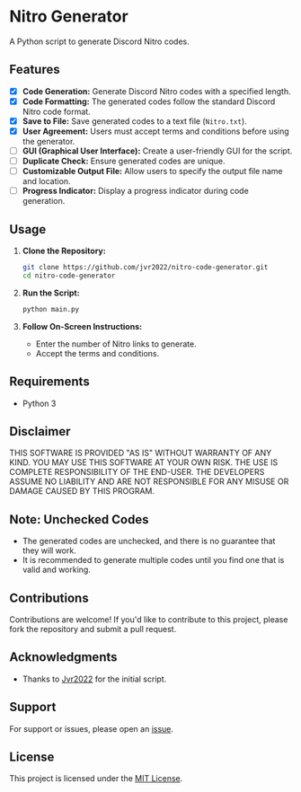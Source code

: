 # Nitro Generator

A Python script to generate Discord Nitro codes.

## Features

- [x] **Code Generation:** Generate Discord Nitro codes with a specified length.
- [x] **Code Formatting:** The generated codes follow the standard Discord Nitro code format.
- [x] **Save to File:** Save generated codes to a text file (`Nitro.txt`).
- [x] **User Agreement:** Users must accept terms and conditions before using the generator.
- [ ] **GUI (Graphical User Interface):** Create a user-friendly GUI for the script.
- [ ] **Duplicate Check:** Ensure generated codes are unique.
- [ ] **Customizable Output File:** Allow users to specify the output file name and location.
- [ ] **Progress Indicator:** Display a progress indicator during code generation.

## Usage

1. **Clone the Repository:**

    ```bash
    git clone https://github.com/jvr2022/nitro-code-generator.git
    cd nitro-code-generator
    ```

2. **Run the Script:**

    ```bash
    python main.py
    ```

3. **Follow On-Screen Instructions:**

    - Enter the number of Nitro links to generate.
    - Accept the terms and conditions.

## Requirements

- Python 3

## Disclaimer

THIS SOFTWARE IS PROVIDED "AS IS" WITHOUT WARRANTY OF ANY KIND. YOU MAY USE THIS SOFTWARE AT YOUR OWN RISK. THE USE IS COMPLETE RESPONSIBILITY OF THE END-USER. THE DEVELOPERS ASSUME NO LIABILITY AND ARE NOT RESPONSIBLE FOR ANY MISUSE OR DAMAGE CAUSED BY THIS PROGRAM.

## Note: Unchecked Codes

- The generated codes are unchecked, and there is no guarantee that they will work.
- It is recommended to generate multiple codes until you find one that is valid and working.

## Contributions

Contributions are welcome! If you'd like to contribute to this project, please fork the repository and submit a pull request.

## Acknowledgments

- Thanks to [Jvr2022](https://github.com/Jvr2022) for the initial script.

## Support

For support or issues, please open an [issue](https://github.com/jvr2022/nitro-generator/issues).

## License

This project is licensed under the [MIT License](LICENSE).
